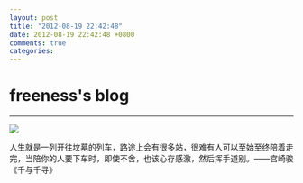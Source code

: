 ```yaml
---
layout: post
title: "2012-08-19 22:42:48"
date: 2012-08-19 22:42:48 +0800
comments: true
categories: 
---
```


# freeness's blog

----------

![](http://okqmqrbgo.bkt.clouddn.com/201208192242481.jpg)

>
人生就是一列开往坟墓的列车，路途上会有很多站，很难有人可以至始至终陪着走完，当陪你的人要下车时，即使不舍，也该心存感激，然后挥手道别。——宫崎骏《千与千寻》